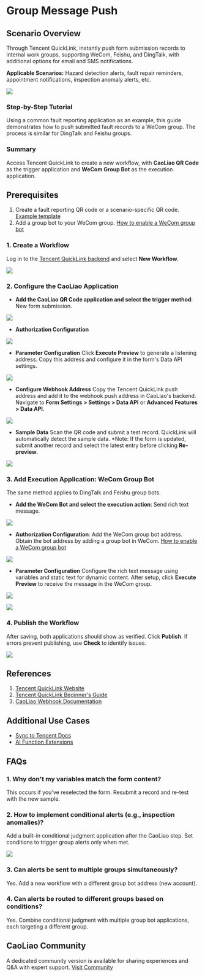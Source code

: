 # Group Message Push

## Scenario Overview

Through Tencent QuickLink, instantly push form submission records to internal work groups, supporting WeCom, Feishu, and DingTalk, with additional options for email and SMS notifications.

**Applicable Scenarios:**
Hazard detection alerts, fault repair reminders, appointment notifications, inspection anomaly alerts, etc.

![](//blogcdnimg.clewm.net/2023/03/image-1680056669818_16800566709529.png?x-oss-process=image/auto-orient,1/quality,q_50/format,jpg)

### Step-by-Step Tutorial

Using a common fault reporting application as an example, this guide demonstrates how to push submitted fault records to a WeCom group. The process is similar for DingTalk and Feishu groups.

### Summary

Access Tencent QuickLink to create a new workflow, with **CaoLiao QR Code** as the trigger application and **WeCom Group Bot** as the execution application.

## Prerequisites

1. Create a fault reporting QR code or a scenario-specific QR code. [Example template](https://cli.im/share/yUNDZTv)
2. Add a group bot to your WeCom group. [How to enable a WeCom group bot](https://open.work.weixin.qq.com/help2/pc/14931)

### 1. Create a Workflow

Log in to the [Tencent QuickLink backend](https://ipaas.cloud.tencent.com/login) and select **New Workflow**.

![](https://blogcdnimg.clewm.net/2023/12/image-1703221820136_17032218207439.png?x-oss-process=image/auto-orient,1/quality,q_50/format,jpg)

### 2. Configure the CaoLiao Application

- **Add the CaoLiao QR Code application and select the trigger method**: New form submission.

![](https://blogcdnimg.clewm.net/2023/12/image-1702621882685_17026218831515.png?x-oss-process=image/auto-orient,1/quality,q_50/format,jpg)

- **Authorization Configuration**

![](https://blogcdnimg.clewm.net/2023/12/image-1702621898895_17026218993538.png?x-oss-process=image/auto-orient,1/quality,q_50/format,jpg)

- **Parameter Configuration**
Click **Execute Preview** to generate a listening address. Copy this address and configure it in the form's Data API settings.

![](https://blogcdnimg.clewm.net/2023/12/image-1702622036385_17026220368551.png?x-oss-process=image/auto-orient,1/quality,q_50/format,jpg)

- **Configure Webhook Address**
Copy the Tencent QuickLink push address and add it to the webhook push address in CaoLiao's backend. Navigate to **Form Settings > Settings > Data API** or **Advanced Features > Data API**.

![](https://blogcdnimg.clewm.net/2023/12/image-1702622063920_17026220645867.png?x-oss-process=image/auto-orient,1/quality,q_50/format,jpg)

- **Sample Data**
Scan the QR code and submit a test record. QuickLink will automatically detect the sample data.
*Note: If the form is updated, submit another record and select the latest entry before clicking **Re-preview**.

![](https://blogcdnimg.clewm.net/2023/12/image-1702622078956_17026220798412.png?x-oss-process=image/auto-orient,1/quality,q_50/format,jpg)

### 3. Add Execution Application: WeCom Group Bot

The same method applies to DingTalk and Feishu group bots.

- **Add the WeCom Bot and select the execution action**: Send rich text message.

![](https://blogcdnimg.clewm.net/2023/12/image-1702620476047_17026204767409.png?x-oss-process=image/auto-orient,1/quality,q_50/format,jpg)

- **Authorization Configuration**: Add the WeCom group bot address.
  Obtain the bot address by adding a group bot in WeCom. [How to enable a WeCom group bot](https://open.work.weixin.qq.com/help2/pc/14931)

![](https://blogcdnimg.clewm.net/2023/12/image-1702620643237_17026206438181.png?x-oss-process=image/auto-orient,1/quality,q_50/format,jpg)

- **Parameter Configuration**
  Configure the rich text message using variables and static text for dynamic content. After setup, click **Execute Preview** to receive the message in the WeCom group.

![](https://blogcdnimg.clewm.net/2023/12/image-1702620768462_17026207694901.png?x-oss-process=image/auto-orient,1/quality,q_50/format,jpg)

![](https://blogcdnimg.clewm.net/2023/12/image-1702620802545_17026208034045.png?x-oss-process=image/auto-orient,1/quality,q_50/format,jpg)

### 4. Publish the Workflow

After saving, both applications should show as verified. Click **Publish**. If errors prevent publishing, use **Check** to identify issues.

![](https://blogcdnimg.clewm.net/2023/12/image-1702621014716_17026210155847.png?x-oss-process=image/auto-orient,1/quality,q_50/format,jpg)

## References

1. [Tencent QuickLink Website](https://qinglian.tencent.com/)
2. [Tencent QuickLink Beginner's Guide](https://qinglian.tencent.com/help/docs/sHInHG/)
3. [CaoLiao Webhook Documentation](./en/data-api/webhook.md)

## Additional Use Cases

- [Sync to Tencent Docs](https://cli.im/help/78994)
- [AI Function Extensions](https://cli.im/help/78997)

## FAQs

### 1. Why don't my variables match the form content?

This occurs if you've reselected the form. Resubmit a record and re-test with the new sample.

### 2. How to implement conditional alerts (e.g., inspection anomalies)?

Add a built-in conditional judgment application after the CaoLiao step. Set conditions to trigger group alerts only when met.

![](https://blogcdnimg.clewm.net/2023/12/image-1702625193428_17026251939159.png?x-oss-process=image/auto-orient,1/quality,q_50/format,jpg)

### 3. Can alerts be sent to multiple groups simultaneously?

Yes. Add a new workflow with a different group bot address (new account).

### 4. Can alerts be routed to different groups based on conditions?

Yes. Combine conditional judgment with multiple group bot applications, each targeting a different group.

## CaoLiao Community

A dedicated community version is available for sharing experiences and Q&A with expert support. [Visit Community](https://cli.im/community/minihome/question/104)